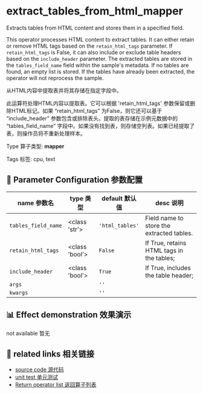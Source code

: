 # extract_tables_from_html_mapper

Extracts tables from HTML content and stores them in a specified field.

This operator processes HTML content to extract tables. It can either retain or remove HTML tags based on the `retain_html_tags` parameter. If `retain_html_tags` is False, it can also include or exclude table headers based on the `include_header` parameter. The extracted tables are stored in the `tables_field_name` field within the sample's metadata. If no tables are found, an empty list is stored. If the tables have already been extracted, the operator will not reprocess the sample.

从HTML内容中提取表并将其存储在指定字段中。

此运算符处理HTML内容以提取表。它可以根据 'retain_html_tags' 参数保留或删除HTML标记。如果 “retain_html_tags” 为False，则它还可以基于 “include_header” 参数包含或排除表头。提取的表存储在示例元数据中的 “tables_field_name” 字段中。如果没有找到表，则存储空列表。如果已经提取了表，则操作员将不重新处理样本。

Type 算子类型: **mapper**

Tags 标签: cpu, text

## 🔧 Parameter Configuration 参数配置
| name 参数名 | type 类型 | default 默认值 | desc 说明 |
|--------|------|--------|------|
| `tables_field_name` | <class 'str'> | `'html_tables'` | Field name to store the extracted tables. |
| `retain_html_tags` | <class 'bool'> | `False` | If True, retains HTML tags in the tables; |
| `include_header` | <class 'bool'> | `True` | If True, includes the table header; |
| `args` |  | `''` |  |
| `kwargs` |  | `''` |  |

## 📊 Effect demonstration 效果演示
not available 暂无

## 🔗 related links 相关链接
- [source code 源代码](../../../data_juicer/ops/mapper/extract_tables_from_html_mapper.py)
- [unit test 单元测试](../../../tests/ops/mapper/test_extract_tables_from_html_mapper.py)
- [Return operator list 返回算子列表](../../Operators.md)